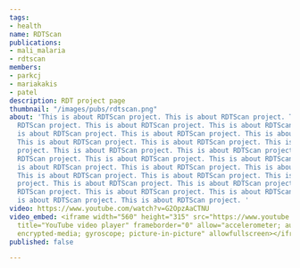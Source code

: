 ```yaml
---
tags:
- health
name: RDTScan
publications:
- mali_malaria
- rdtscan
members:
- parkcj
- mariakakis
- patel
description: RDT project page
thumbnail: "/images/pubs/rdtscan.png"
about: 'This is about RDTScan project. This is about RDTScan project. This is about
  RDTScan project. This is about RDTScan project. This is about RDTScan project. This
  is about RDTScan project. This is about RDTScan project. This is about RDTScan project.
  This is about RDTScan project. This is about RDTScan project. This is about RDTScan
  project. This is about RDTScan project. This is about RDTScan project. This is about
  RDTScan project. This is about RDTScan project. This is about RDTScan project. This
  is about RDTScan project. This is about RDTScan project. This is about RDTScan project.
  This is about RDTScan project. This is about RDTScan project. This is about RDTScan
  project. This is about RDTScan project. This is about RDTScan project. This is about
  RDTScan project. This is about RDTScan project. This is about RDTScan project. This
  is about RDTScan project. This is about RDTScan project. '
video: https://www.youtube.com/watch?v=G2OpzAaCTNU
video_embed: <iframe width="560" height="315" src="https://www.youtube.com/embed/G2OpzAaCTNU"
  title="YouTube video player" frameborder="0" allow="accelerometer; autoplay; clipboard-write;
  encrypted-media; gyroscope; picture-in-picture" allowfullscreen></iframe>
published: false

---
```

